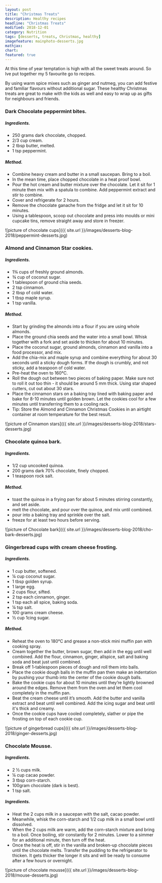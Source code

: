 ```yaml
---
layout: post
title: "Christmas Treats"
description: Healthy recipes 
headline: "Christmas Treats"
modified: 2018-12-01
category: Nutrition
tags: [desserts, treats, Christmas, healthy]
imagefeature: mainphoto-desserts.jpg
mathjax: 
chart:
featured: true
---
```




At this time of year temptation is high with all the sweet treats around. So Ive put together my 5 favourite go to recipes. 

By using warm spice mixes such as ginger and nutmeg, you can add festive and familiar flavours without additional sugar. These healthy Christmas treats are great to make with the kids as well and easy to wrap up as gifts for neighbours and friends.


### Dark Chocolate peppermint bites.

##### Ingredients.

+ 250 grams dark chocolate, chopped.
+ 2/3 cup cream.
+ 2 tbsp butter, melted.
+ 1 tsp peppermint.

##### Method.

+ Combine heavy cream and butter in a small saucepan. Bring to a boil.
+ In the mean time, place chopped chocolate in a heat proof bowl.
+ Pour the hot cream and butter mixture over the chocolate. Let it sit for 1 minute then mix with a spatula to combine. Add peppermint extract and stir to combine. 
+ Cover and refrigerate for 2 hours.
+ Remove the chocolate ganache from the fridge and let it sit for 10 minutes.
+ Using a tablespoon, scoop out chocolate and press into moulds or mini cupcake tins, remove straight away and store in freezer. 

![picture of chocolate cups]({{ site.url }}/images/desserts-blog-2018/peppermint-desserts.jpg)


### Almond and Cinnamon Star cookies.

##### Ingredients.

+ 1¾ cups of freshly ground almonds. 
+ ¾ cup of coconut sugar. 
+ 1 tablespoon of ground chia seeds.
+ 2 tsp cinnamon.
+ 2 tbsp of cold water.
+ 1 tbsp maple syrup.
+ 1 tsp vanilla.

##### Method.

+ Start by grinding the almonds into a flour if you are using whole almonds.
+ Place the ground chia seeds and the water into a small bowl. Whisk together with a fork and set aside to thicken for about 10 minutes.
+ Place the coconut sugar, ground almonds, cinnamon and vanilla into a food processor, and mix.
+ Add the chia-mix and maple syrup and combine everything for about 30 seconds until a sticky dough forms. If the dough is crumbly, and not sticky, add a teaspoon of cold water.
+ Pre-heat the oven to 160°C.
+ Roll the dough out between two pieces of baking paper. Make sure not to roll it out too thin - it should be around 5 mm thick. Using star shaped cutters, cut out about 30 stars.
+ Place the cinnamon stars on a baking tray lined with baking paper and bake for 8-10 minutes until golden brown. Let the cookies cool for a few minutes until transferring them to a cooling rack.
+ Tip: Store the Almond and Cinnamon Christmas Cookies in an airtight container at room temperature for the best result.

![picture of Cinnamon stars]({{ site.url }}/images/desserts-blog-2018/stars-desserts.jpg)


### Chocolate quinoa bark.

##### Ingredients.

+ 1/2 cup uncooked quinoa.
+ 200 grams dark 70% chocolate, finely chopped.
+ 1 teaspoon rock salt.

##### Method.

+ toast the quinoa in a frying pan for about 5 minutes stirring constantly, and set aside.
+ melt the chocolate, and pour over the quinoa, and mix until combined.
+ pour into a baking tray and sprinkle over the salt.
+ freeze for at least two hours before serving.

![picture of Chocolate bark]({{ site.url }}/images/desserts-blog-2018/cho-bark-desserts.jpg)



### Gingerbread cups with cream cheese frosting.

##### Ingredients.

+ 1 cup butter, softened.
+ ¼ cup coconut sugar. 
+ 1 tbsp golden syrup.
+ 1 large egg.
+ 2 cups flour, sifted.
+ 2 tsp each cinnamon, ginger.
+ 1 tsp each all spice, baking soda.
+ ¼ tsp salt.
+ 100 grams cream cheese.
+ ½ cup 1cing sugar.

##### Method.

+ Reheat the oven to 180°C and grease a non-stick mini muffin pan with cooking spray.
+ Cream together the butter, brown sugar, then add in the egg until well combined. Add the flour, cinnamon, ginger, allspice, salt and baking soda and beat just until combined.
+ Break off 1-tablespoon pieces of dough and roll them into balls. 
+ Place the cookie dough balls in the muffin pan then make an indentation by pushing your thumb into the center of the cookie dough balls. 
+ Bake the cookie cups for about 10 minutes until they’re lightly browned around the edges. Remove them from the oven and let them cool completely in the muffin pan.
+ Beat the cream cheese until it’s smooth. Add the butter and vanilla extract and beat until well combined. Add the icing sugar and beat until it's thick and creamy.
+ Once the cookie cups have cooled completely, slather or pipe the frosting on top of each cookie cup.

![picture of gingerbread cups]({{ site.url }}/images/desserts-blog-2018/ginger-desserts.jpg)



### Chocolate Mousse.

##### Ingredients.

+ 2 ½ cups milk.
+ ¼ cup cacao powder.
+ 3 tbsp corn-starch.
+ 100gram chocolate (dark is best).
+ 1 tsp salt.

##### Ingredients.

+ Heat the 2 cups milk in a saucepan with the salt, cacao powder. 
+ Meanwhile, whisk the corn-starch and 1/2 cup milk in a small bowl until dissolved. 
+ When the 2 cups milk are warm, add the corn-starch mixture and bring to a boil. Once boiling, stir constantly for 2 minutes. Lower to a simmer for an additional minute, then turn off the heat. 
+ Once the heat is off, stir in the vanilla and broken-up chocolate pieces until the chocolate melts. Transfer the pudding to the refrigerator to thicken. It gets thicker the longer it sits and will be ready to consume after a few hours or overnight.

![picture of chocolate mousse]({{ site.url }}/images/desserts-blog-2018/mouse-desserts.jpg) 





